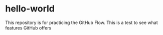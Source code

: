 # hello-world
This repository is for practicing the GitHub Flow.
This is a test to see what features GitHub offers
